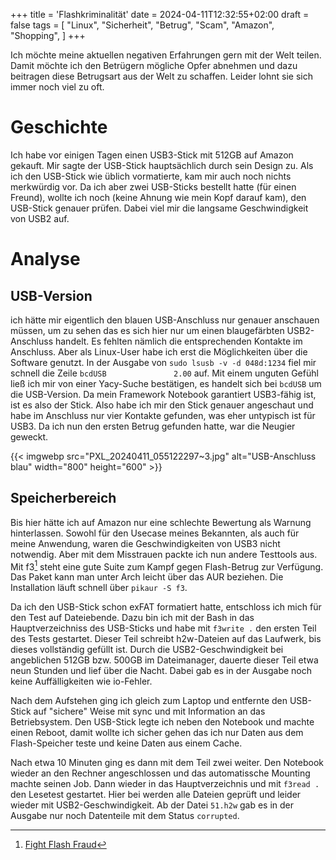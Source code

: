 +++
title = 'Flashkriminalität'
date = 2024-04-11T12:32:55+02:00
draft = false
tags = [
    "Linux",
    "Sicherheit",
    "Betrug",
    "Scam",
    "Amazon",
    "Shopping",
]
+++

Ich möchte meine aktuellen negativen Erfahrungen gern mit der Welt teilen. Damit möchte ich den Betrügern mögliche Opfer abnehmen und dazu beitragen diese Betrugsart aus der Welt zu schaffen. Leider lohnt sie sich immer noch viel zu oft.

# Geschichte
Ich habe vor einigen Tagen einen USB3-Stick mit 512GB auf Amazon gekauft. Mir sagte der USB-Stick hauptsächlich durch sein Design zu. Als ich den USB-Stick wie üblich vormatierte, kam mir auch noch nichts merkwürdig vor. Da ich aber zwei USB-Sticks bestellt hatte (für einen Freund), wollte ich noch (keine Ahnung wie mein Kopf darauf kam), den USB-Stick genauer prüfen. Dabei viel mir die langsame Geschwindigkeit von USB2 auf.

# Analyse
## USB-Version
ich hätte mir eigentlich den blauen USB-Anschluss nur genauer anschauen müssen, um zu sehen das es sich hier nur um einen blaugefärbten USB2-Anschluss handelt. Es fehlten nämlich die entsprechenden Kontakte im Anschluss. Aber als Linux-User habe ich erst die Möglichkeiten über die Software genutzt. In der Ausgabe von `sudo lsusb -v -d 048d:1234` fiel mir schnell die Zeile `bcdUSB               2.00` auf. Mit einem unguten Gefühl ließ ich mir von einer Yacy-Suche bestätigen, es handelt sich bei `bcdUSB` um die USB-Version. Da mein Framework Notebook garantiert USB3-fähig ist, ist es also der Stick. Also habe ich mir den Stick genauer angeschaut und habe im Anschluss nur vier Kontakte gefunden, was eher untypisch ist für USB3. Da ich nun den ersten Betrug gefunden hatte, war die Neugier geweckt. 

{{< imgwebp src="PXL_20240411_055122297~3.jpg" alt="USB-Anschluss blau" width="800" height="600" >}}

## Speicherbereich
Bis hier hätte ich auf Amazon nur eine schlechte Bewertung als Warnung hinterlassen. Sowohl für den Usecase meines Bekannten, als auch für meine Anwendung, waren die Geschwindigkeiten von USB3 nicht notwendig. Aber mit dem Misstrauen packte ich nun andere Testtools aus. Mit f3[^1] steht eine gute Suite zum Kampf gegen Flash-Betrug zur Verfügung. Das Paket kann man unter Arch leicht über das AUR beziehen. Die Installation läuft schnell über `pikaur -S f3`.

Da ich den USB-Stick schon exFAT formatiert hatte, entschloss ich mich für den Test auf Dateiebende. Dazu bin ich mit der Bash in das Hauptverzeichniss des USB-Sticks und habe mit `f3write .` den ersten Teil des Tests gestartet. Dieser Teil schreibt h2w-Dateien auf das Laufwerk, bis dieses vollständig gefüllt ist. Durch die USB2-Geschwindigkeit bei angeblichen 512GB bzw. 500GB im Dateimanager, dauerte dieser Teil etwa neun Stunden und lief über die Nacht. Dabei gab es in der Ausgabe noch keine Auffälligkeiten wie io-Fehler.

Nach dem Aufstehen ging ich gleich zum Laptop und entfernte den USB-Stick auf "sichere" Weise mit sync und mit Information an das Betriebsystem. Den USB-Stick legte ich neben den Notebook und machte einen Reboot, damit wollte ich sicher gehen das ich nur Daten aus dem Flash-Speicher teste und keine Daten aus einem Cache.

Nach etwa 10 Minuten ging es dann mit dem Teil zwei weiter. Den Notebook wieder an den Rechner angeschlossen und das automatissche Mounting machte seinen Job. Dann wieder in das Hauptverzeichnis und mit `f3read .` den Lesetest gestartet. Hier bei werden alle Dateien geprüft und leider wieder mit USB2-Geschwindigkeit. Ab der Datei `51.h2w` gab es in der Ausgabe nur noch Datenteile mit dem Status `corrupted`.

[^1]: [Fight Flash Fraud](https://fight-flash-fraud.readthedocs.io)